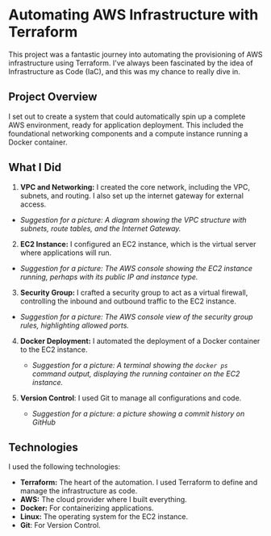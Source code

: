 # Automating AWS Infrastructure with Terraform

This project was a fantastic journey into automating the provisioning of AWS infrastructure using Terraform. I've always been fascinated by the idea of Infrastructure as Code (IaC), and this was my chance to really dive in.

## Project Overview

I set out to create a system that could automatically spin up a complete AWS environment, ready for application deployment. This included the foundational networking components and a compute instance running a Docker container.

## What I Did

1.  **VPC and Networking:** I created the core network, including the VPC, subnets, and routing. I also set up the internet gateway for external access.
  *   *Suggestion for a picture: A diagram showing the VPC structure with subnets, route tables, and the Internet Gateway.*

2.  **EC2 Instance:** I configured an EC2 instance, which is the virtual server where applications will run.
  *   *Suggestion for a picture: The AWS console showing the EC2 instance running, perhaps with its public IP and instance type.*

3.  **Security Group:** I crafted a security group to act as a virtual firewall, controlling the inbound and outbound traffic to the EC2 instance.
  *   *Suggestion for a picture: The AWS console view of the security group rules, highlighting allowed ports.*

4.  **Docker Deployment:** I automated the deployment of a Docker container to the EC2 instance.
    *   *Suggestion for a picture: A terminal showing the `docker ps` command output, displaying the running container on the EC2 instance.*

5. **Version Control**: I used Git to manage all configurations and code.
    *    *Suggestion for a picture: a picture showing a commit history on GitHub*
## Technologies

I used the following technologies:

*   **Terraform:** The heart of the automation. I used Terraform to define and manage the infrastructure as code.
*   **AWS:** The cloud provider where I built everything.
*   **Docker:** For containerizing applications.
*   **Linux:** The operating system for the EC2 instance.
* **Git**: For Version Control.

